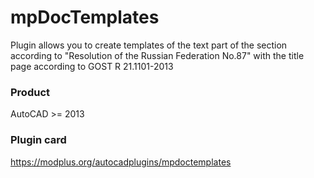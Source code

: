 # mpDocTemplates
Plugin allows you to create templates of the text part of the section according to "Resolution of the Russian Federation No.87" with the title page according to GOST R 21.1101-2013
### Product ###
AutoCAD >= 2013
### Plugin card ###
https://modplus.org/autocadplugins/mpdoctemplates
